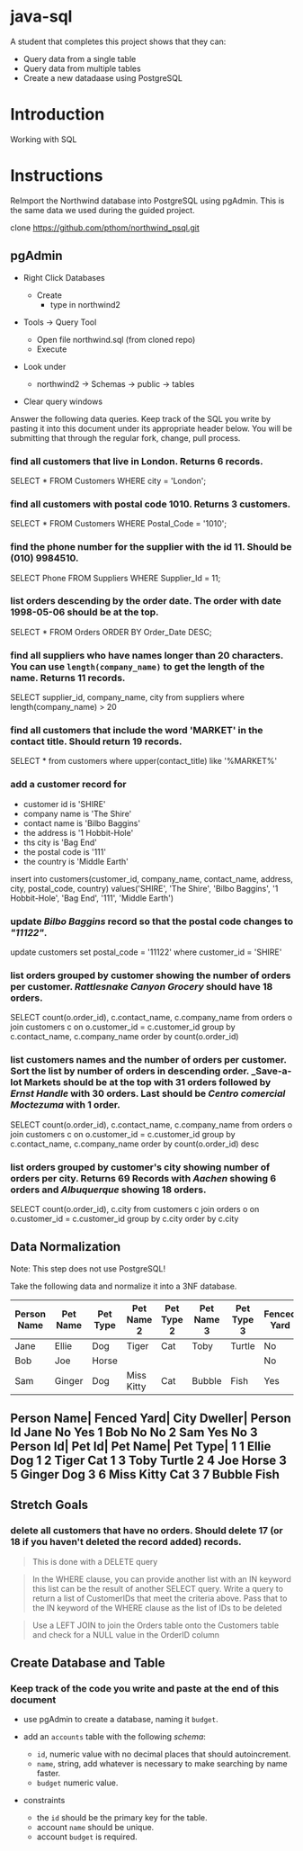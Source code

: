# java-sql

A student that completes this project shows that they can:
* Query data from a single table
* Query data from multiple tables
* Create a new datadaase using PostgreSQL

# Introduction

Working with SQL

# Instructions

ReImport the Northwind database into PostgreSQL using pgAdmin. This is the same data we used during the guided project.

clone https://github.com/pthom/northwind_psql.git

## pgAdmin

* Right Click Databases
  * Create
    * type in northwind2

* Tools -> Query Tool
  * Open file northwind.sql (from cloned repo)
  * Execute

* Look under
  * northwind2 -> Schemas -> public -> tables

* Clear query windows

Answer the following data queries. Keep track of the SQL you write by pasting it into this document under its appropriate header below. You will be submitting that through the regular fork, change, pull process.


### find all customers that live in London. Returns 6 records.

SELECT * FROM Customers WHERE city = 'London';



### find all customers with postal code 1010. Returns 3 customers.


SELECT * FROM Customers WHERE Postal_Code = '1010';

### find the phone number for the supplier with the id 11. Should be (010) 9984510.


SELECT Phone FROM Suppliers WHERE Supplier_Id = 11;

### list orders descending by the order date. The order with date 1998-05-06 should be at the top.


SELECT * FROM Orders ORDER BY Order_Date DESC;

### find all suppliers who have names longer than 20 characters. You can use `length(company_name)` to get the length of the name. Returns 11 records.


SELECT supplier_id, company_name, city
from suppliers
where length(company_name) > 20

### find all customers that include the word 'MARKET' in the contact title. Should return 19 records.


SELECT * from customers where upper(contact_title) like '%MARKET%'


### add a customer record for   
* customer id is 'SHIRE'
* company name is 'The Shire'
* contact name is 'Bilbo Baggins'
* the address is '1 Hobbit-Hole'
* ths city is 'Bag End'
* the postal code is '111'
* the country is 'Middle Earth'


insert into customers(customer_id, company_name, contact_name, address, city, postal_code, country)
values('SHIRE', 'The Shire', 'Bilbo Baggins', '1 Hobbit-Hole', 'Bag End', '111', 'Middle Earth')


### update _Bilbo Baggins_ record so that the postal code changes to _"11122"_.

update customers
set postal_code = '11122'
where customer_id = 'SHIRE'


### list orders grouped by customer showing the number of orders per customer. _Rattlesnake Canyon Grocery_ should have 18 orders.


SELECT count(o.order_id), c.contact_name, c.company_name 
from orders o join customers c 
on o.customer_id = c.customer_id
group by c.contact_name, c.company_name
order by count(o.order_id)


### list customers names and the number of orders per customer. Sort the list by number of orders in descending order. _Save-a-lot Markets should be at the top with 31 orders followed by _Ernst Handle_ with 30 orders. Last should be _Centro comercial Moctezuma_ with 1 order.

SELECT count(o.order_id), c.contact_name, c.company_name
from orders o join customers c 
on o.customer_id = c.customer_id
group by c.contact_name, c.company_name
order by count(o.order_id) desc


### list orders grouped by customer's city showing number of orders per city. Returns 69 Records with _Aachen_ showing 6 orders and _Albuquerque_ showing 18 orders.


SELECT count(o.order_id), c.city
from customers c join orders o
on o.customer_id = c.customer_id
group by c.city
order by c.city


## Data Normalization

Note: This step does not use PostgreSQL!

Take the following data and normalize it into a 3NF database.

| Person Name | Pet Name | Pet Type | Pet Name 2 | Pet Type 2 | Pet Name 3 | Pet Type 3 | Fenced Yard | City Dweller |
|-------------|----------|----------|------------|------------|------------|------------|-------------|--------------|
| Jane        | Ellie    | Dog      | Tiger      | Cat        | Toby       | Turtle     | No          | Yes          |
| Bob         | Joe      | Horse    |            |            |            |            | No          | No           |
| Sam         | Ginger   | Dog      | Miss Kitty | Cat        | Bubble     | Fish       | Yes         | No           |


Person Name|	Fenced Yard|	City Dweller|	Person Id
Jane	No	Yes	1
Bob	No	No	2
Sam	Yes	No	3
Person Id|	Pet Id|	Pet Name|	Pet Type|
1	1	Ellie	Dog
1	2	Tiger	Cat
1	3	Toby	Turtle
2	4	Joe	Horse
3	5	Ginger	Dog
3	6	Miss Kitty	Cat
3	7	Bubble	Fish
---
## Stretch Goals

### delete all customers that have no orders. Should delete 17 (or 18 if you haven't deleted the record added) records.
> This is done with a DELETE query

> In the WHERE clause, you can provide another list with an IN keyword this list can be the result of another SELECT query. Write a query to return a list of CustomerIDs that meet the criteria above. Pass that to the IN keyword of the WHERE clause as the list of IDs to be deleted
 
> Use a LEFT JOIN to join the Orders table onto the Customers table and check for a NULL value in the OrderID column

## Create Database and Table

### Keep track of the code you write and paste at the end of this document

- use pgAdmin to create a database, naming it `budget`.
- add an `accounts` table with the following _schema_:

  - `id`, numeric value with no decimal places that should autoincrement.
  - `name`, string, add whatever is necessary to make searching by name faster.
  - `budget` numeric value.

- constraints
  - the `id` should be the primary key for the table.
  - account `name` should be unique.
  - account `budget` is required.
